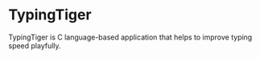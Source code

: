 # TypingTiger
TypingTiger is C language-based application that helps to improve typing speed playfully.
